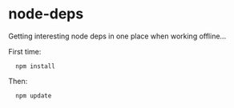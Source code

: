 node-deps
=========

Getting interesting node deps in one place when working offline...

First time:
```
  npm install
```

Then: 
```
  npm update
```

